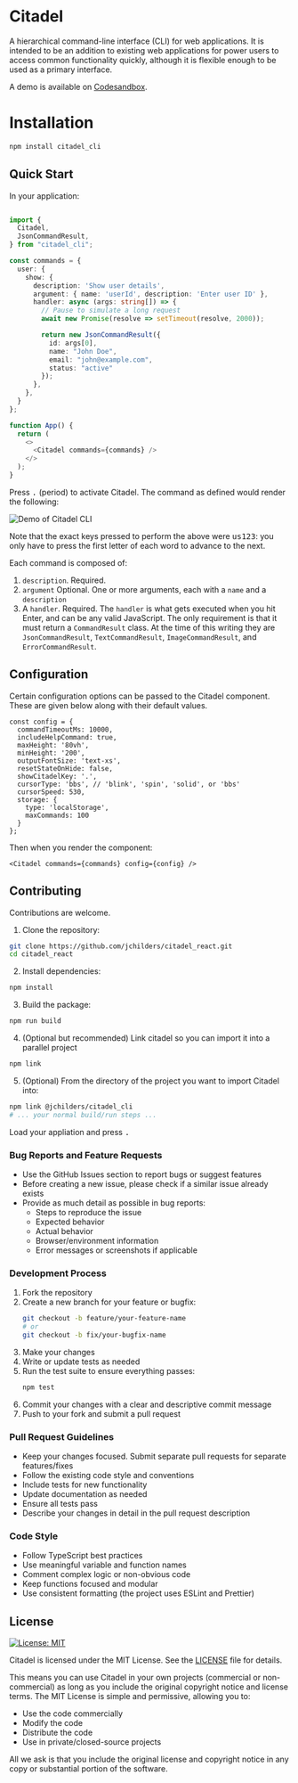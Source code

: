 # Citadel

A hierarchical command-line interface (CLI) for web applications. It is intended to be an addition to existing web applications for power users to access common functionality quickly, although it is flexible enough to be used as a primary interface.

A demo is available on [Codesandbox](https://codesandbox.io/p/sandbox/m32qkc).

# Installation

```bash
npm install citadel_cli
```

## Quick Start

In your application:

```typescript

import {
  Citadel,
  JsonCommandResult,
} from "citadel_cli";

const commands = {
  user: {
    show: {
      description: 'Show user details',
      argument: { name: 'userId', description: 'Enter user ID' },
      handler: async (args: string[]) => {
        // Pause to simulate a long request
        await new Promise(resolve => setTimeout(resolve, 2000));

        return new JsonCommandResult({
          id: args[0],
          name: "John Doe",
          email: "john@example.com",
          status: "active"
        });
      },
    },
  }
};

function App() {
  return (
    <>
      <Citadel commands={commands} />
    </>
  );
}
```

Press <kbd>.</kbd> (period) to activate Citadel. The command as defined would render the following:

![Demo of Citadel CLI](https://github.com/user-attachments/assets/b64da0f7-a4a0-4f76-bc03-c0e40c0e14e5)

Note that the exact keys pressed to perform the above were <kbd>us123</kbd>: you only have to press the first letter of each word to advance to the next. 

Each command is composed of:
1. `description`. Required.
2. `argument` Optional. One or more arguments, each with a `name` and a `description`
3. A `handler`. Required. The `handler` is what gets executed when you hit Enter, and can be any valid JavaScript. The only requirement is that it must return a `CommandResult` class. At the time of this writing they are `JsonCommandResult`, `TextCommandResult`, `ImageCommandResult`, and `ErrorCommandResult`.

## Configuration

Certain configuration options can be passed to the Citadel component. These are given below along with their default values.

```
const config = {
  commandTimeoutMs: 10000,
  includeHelpCommand: true,
  maxHeight: '80vh',
  minHeight: '200',
  outputFontSize: 'text-xs',
  resetStateOnHide: false,
  showCitadelKey: '.',
  cursorType: 'bbs', // 'blink', 'spin', 'solid', or 'bbs'
  cursorSpeed: 530,
  storage: {
    type: 'localStorage',
    maxCommands: 100
  }
};
```

Then when you render the component:

```
<Citadel commands={commands} config={config} />
```

## Contributing

Contributions are welcome.

1. Clone the repository:
```bash
git clone https://github.com/jchilders/citadel_react.git
cd citadel_react
```

2. Install dependencies:
```bash
npm install
```

3. Build the package:
```bash
npm run build
```

4. (Optional but recommended) Link citadel so you can import it into a parallel project
```bash
npm link
```

5. (Optional) From the directory of the project you want to import Citadel into:
```bash
npm link @jchilders/citadel_cli
# ... your normal build/run steps ...
```

Load your appliation and press <kbd>.</kbd>

### Bug Reports and Feature Requests

- Use the GitHub Issues section to report bugs or suggest features
- Before creating a new issue, please check if a similar issue already exists
- Provide as much detail as possible in bug reports:
  - Steps to reproduce the issue
  - Expected behavior
  - Actual behavior
  - Browser/environment information
  - Error messages or screenshots if applicable

### Development Process

1. Fork the repository
2. Create a new branch for your feature or bugfix:
   ```bash
   git checkout -b feature/your-feature-name
   # or
   git checkout -b fix/your-bugfix-name
   ```
3. Make your changes
4. Write or update tests as needed
5. Run the test suite to ensure everything passes:
   ```bash
   npm test
   ```
6. Commit your changes with a clear and descriptive commit message
7. Push to your fork and submit a pull request

### Pull Request Guidelines

- Keep your changes focused. Submit separate pull requests for separate features/fixes
- Follow the existing code style and conventions
- Include tests for new functionality
- Update documentation as needed
- Ensure all tests pass
- Describe your changes in detail in the pull request description

### Code Style

- Follow TypeScript best practices
- Use meaningful variable and function names
- Comment complex logic or non-obvious code
- Keep functions focused and modular
- Use consistent formatting (the project uses ESLint and Prettier)

## License

[![License: MIT](https://img.shields.io/badge/License-MIT-yellow.svg)](https://opensource.org/licenses/MIT)

Citadel is licensed under the MIT License. See the [LICENSE](LICENSE) file for details.

This means you can use Citadel in your own projects (commercial or non-commercial) as long as you include the original copyright notice and license terms. The MIT License is simple and permissive, allowing you to:

- Use the code commercially
- Modify the code
- Distribute the code
- Use in private/closed-source projects

All we ask is that you include the original license and copyright notice in any copy or substantial portion of the software.
